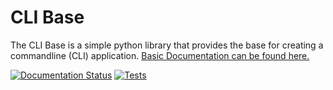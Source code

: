# CLI Base

The CLI Base is a simple python library that provides the base for creating a commandline (CLI) application. [Basic Documentation can be found here.](https://cli-base.readthedocs.io)

[![Documentation Status](https://readthedocs.org/projects/cli-base/badge/?version=latest)](https://cli-base.readthedocs.io/en/latest/?badge=latest)
[![Tests](https://github.com/scmmmh/cli-base/actions/workflows/tests.yaml/badge.svg)](https://github.com/scmmmh/cli-base/actions/workflows/tests.yaml)

